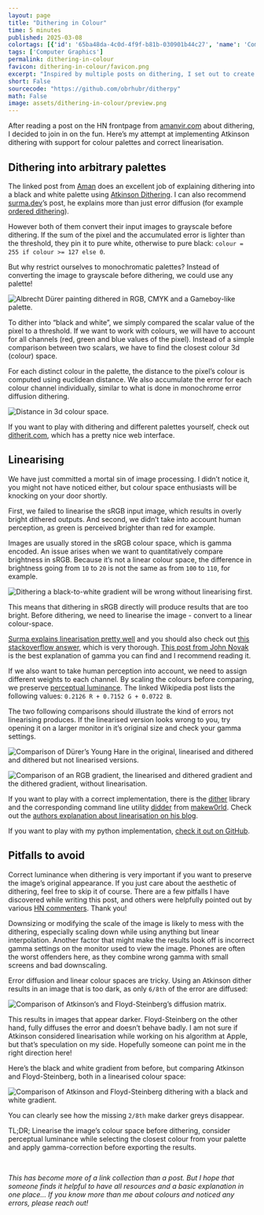 ```yaml
---
layout: page
title: "Dithering in Colour"
time: 5 minutes
published: 2025-03-08
colortags: [{'id': '65ba48da-4c0d-4f9f-b81b-030901b44c27', 'name': 'Computer Graphics', 'color': 'purple'}]
tags: ['Computer Graphics']
permalink: dithering-in-colour
favicon: dithering-in-colour/favicon.png
excerpt: "Inspired by multiple posts on dithering, I set out to create a correct implementation of Atkinson dithering with support for RGB colour palettes. The post also outlines implementing linearising the colour-space and correcting for human perception."
short: False
sourcecode: "https://github.com/obrhubr/ditherpy"
math: False
image: assets/dithering-in-colour/preview.png
---
```


After reading a post on the HN frontpage from [amanvir.com](https://amanvir.com/blog/writing-my-own-dithering-algorithm-in-racket) about dithering, I decided to join in on the fun. Here’s my attempt at implementing Atkinson dithering with support for colour palettes and correct linearisation.

## Dithering into arbitrary palettes

The linked post from [Aman](https://amanvir.com/) does an excellent job of explaining dithering into a black and white palette using [Atkinson Dithering](https://en.wikipedia.org/wiki/Atkinson_dithering). I can also recommend [surma.dev](https://surma.dev/things/ditherpunk/)’s post, he explains more than just error diffusion (for example [ordered dithering](https://en.wikipedia.org/wiki/Ordered_dithering)).

However both of them convert their input images to grayscale before dithering. If the sum of the pixel and the accumulated error is lighter than the threshold, they pin it to pure white, otherwise to pure black: `colour = 255 if colour >= 127 else 0`.

But why restrict ourselves to monochromatic palettes? Instead of converting the image to grayscale before dithering, we could use any palette!

![Albrecht Dürer painting dithered in RGB, CMYK and a Gameboy-like palette.](/assets/dithering-in-colour/ac75c25ee4e9c198f8bc50fd41863557.png)

To dither into “black and white”, we simply compared the scalar value of the pixel to a threshold. If we want to work with colours, we will have to account for all channels (red, green and blue values of the pixel). Instead of a simple comparison between two scalars, we have to find the closest colour 3d (colour) space. 

For each distinct colour in the palette, the distance to the pixel’s colour is computed using euclidean distance. We also accumulate the error for each colour channel individually, similar to what is done in monochrome error diffusion dithering.

![Distance in 3d colour space.](/assets/dithering-in-colour/c57d6c5d831cb40c5012fe0eaa8b254b.webp)

If you want to play with dithering and different palettes yourself, check out [ditherit.com](http://ditherit.com/), which has a pretty nice web interface.

## Linearising

We have just committed a mortal sin of image processing. I didn’t notice it, you might not have noticed either, but colour space enthusiasts will be knocking on your door shortly. 

First, we failed to linearise the sRGB input image, which results in overly bright dithered outputs. And second, we didn’t take into account human perception, as green is perceived brighter than red for example.

Images are usually stored in the sRGB colour space, which is gamma encoded. An issue arises when we want to quantitatively compare brightness in sRGB. Because it’s not a linear colour space, the difference in brightness going from `10` to `20` is not the same as from `100` to `110`, for example.

![Dithering a black-to-white gradient will be wrong without linearising first.](/assets/dithering-in-colour/de84179f42083d526fa2dda86f65c664.png)

This means that dithering in sRGB directly will produce results that are too bright. Before dithering, we need to linearise the image - convert to a linear colour-space.

[Surma explains linearisation pretty well](https://surma.dev/things/ditherpunk/) and you should also check out [this stackoverflow answer](https://stackoverflow.com/questions/596216/formula-to-determine-perceived-brightness-of-rgb-color/56678483#56678483), which is very thorough. [This post from John Novak](https://blog.johnnovak.net/2016/09/21/what-every-coder-should-know-about-gamma/) is the best explanation of gamma you can find and I recommend reading it.

If we also want to take human perception into account, we need to assign different weights to each channel. By scaling the colours before comparing, we preserve [perceptual luminance](https://en.wikipedia.org/wiki/Grayscale#Colorimetric_(perceptual_luminance-preserving)_conversion_to_grayscale). The linked Wikipedia post lists the following values: `0.2126 R + 0.7152 G + 0.0722 B`.

The two following comparisons should illustrate the kind of errors not linearising produces. If the linearised version looks wrong to you, try opening it on a larger monitor in it’s original size and check your gamma settings.

![Comparison of Dürer’s Young Hare in the original, linearised and dithered and dithered but not linearised versions.](/assets/dithering-in-colour/640cc78e6577a09ea1b8939babf11f85.png)

![Comparison of an RGB gradient, the linearised and dithered gradient and the dithered gradient, without linearisation.](/assets/dithering-in-colour/c4bea55843250ca603319425db14466f.png)

If you want to play with a correct implementation, there is the [dither](https://github.com/makew0rld/dither) library and the corresponding command line utility [didder](https://github.com/makew0rld/didder) from [makew0rld](https://github.com/makew0rld). Check out the [authors explanation about linearisation on his blog](https://www.makeworld.space/2021/02/dithering.html).

If you want to play with my python implementation, [check it out on GitHub](https://github.com/obrhubr/ditherpy).

## Pitfalls to avoid

Correct luminance when dithering is very important if you want to preserve the image’s original appearance. If you just care about the aesthetic of dithering, feel free to skip it of course. There are a few pitfalls I have discovered while writing this post, and others were helpfully pointed out by various [HN commenters](https://news.ycombinator.com/item?id=43315029). Thank you!

Downsizing or modifying the scale of the image is likely to mess with the dithering, especially scaling down while using anything but linear interpolation. Another factor that might make the results look off is incorrect gamma settings on the monitor used to view the image. Phones are often the worst offenders here, as they combine wrong gamma with small screens and bad downscaling.

Error diffusion and linear colour spaces are tricky. Using an Atkinson dither results in an image that is too dark, as only `6/8th` of the error are diffused:

![Comparison of Atkinson’s and Floyd-Steinberg’s diffusion matrix.](/assets/dithering-in-colour/3ac81d80f16b88d8a912b8b8e03f42f3.webp)

This results in images that appear darker. Floyd-Steinberg on the other hand, fully diffuses the error and doesn’t behave badly. I am not sure if Atkinson considered linearisation while working on his algorithm at Apple, but that’s speculation on my side. Hopefully someone can point me in the right direction here!

Here’s the black and white gradient from before, but comparing Atkinson and Floyd-Steinberg, both in a linearised colour space:

![Comparison of Atkinson and Floyd-Steinberg dithering with a black and white gradient.](/assets/dithering-in-colour/b421b2e982b5efd0d86c4d24fd11bce6.png)

You can clearly see how the missing `2/8th` make darker greys disappear.

TL;DR; Linearise the image’s colour space before dithering, consider perceptual luminance while selecting the closest colour from your palette and apply gamma-correction before exporting the results.

<br/>

*This has become more of a link collection than a post. But I hope that someone finds it helpful to have all resources and a basic explanation in one place… If you know more than me about colours and noticed any errors, please reach out!*

<br/>

